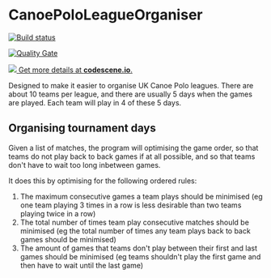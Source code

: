 # CanoePoloLeagueOrganiser

[![Build status](https://ci.appveyor.com/api/projects/status/kicld3r0y4bpxa7g?svg=true)](https://ci.appveyor.com/project/ceddlyburge/canoe-polo-league-organiser-backend)

[![Quality Gate](https://sonarcloud.io/api/project_badges/measure?project=cuddlyburger.canoe-polo-league-organiser-backend&metric=alert_status)](https://sonarcloud.io/dashboard?id=cuddlyburger.canoe-polo-league-organiser-backend)

[![](http://codescene.io/projects/2521/status.svg) Get more details at **codescene.io**.](http://codescene.io/projects/2521/jobs/latest-successful/results)


Designed to make it easier to organise UK Canoe Polo leagues. There are about 10 teams per league, and there are usually 5 days when the games are played. Each team will play in 4 of these 5 days.

## Organising tournament days

Given a list of matches, the program will optimising the game order, so that teams do not play back to back games if at all possible, and so that teams don't have to wait too long inbetween games.

It does this by optimising for the following ordered rules:

1. The maximum consecutive games a team plays should be minimised (eg one team playing 3 times in a row is less desirable than two teams playing twice in a row)
2. The total number of times team play consecutive matches should be minimised (eg the total number of times any team plays back to back games should be minimised)
3. The amount of games that teams don't play between their first and last games should be minimised (eg teams shouldn't play the first game and then have to wait until the last game)
